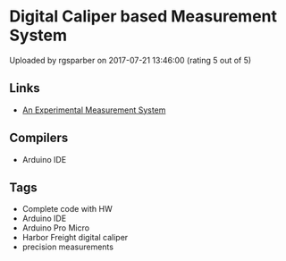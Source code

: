 # Digital Caliper based Measurement System

Uploaded by rgsparber on 2017-07-21 13:46:00 (rating 5 out of 5)

## Links

- [An Experimental Measurement System](http://rick.sparber.org/CBOO.pdf)

## Compilers

- Arduino IDE

## Tags

- Complete code with HW
- Arduino IDE
- Arduino Pro Micro
- Harbor Freight digital caliper
- precision measurements
